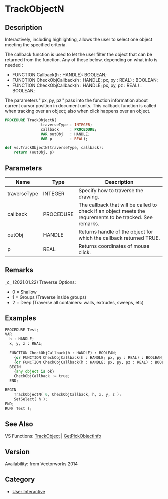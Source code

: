 # TrackObjectN

## Description
Interactively, including highlighting, allows the user to select one object meeting the specified criteria.

The callback function is used to let the user filter the object that can be returned from the function. Any of these below, depending on what info is needed :
* FUNCTION Callback(h : HANDLE): BOOLEAN;
* FUNCTION CheckObjCallback(h : HANDLE; px, py : REAL) : BOOLEAN;
* FUNCTION CheckObjCallback(h : HANDLE; px, py, pz : REAL) : BOOLEAN;

The parameters ''px, py, pz'' pass into the function information about current cursor position in document units.
This callback function is called when tracking over an object; also when click happens over an object.

```pascal
PROCEDURE TrackObjectN(
				traverseType : INTEGER;
				callback     : PROCEDURE;
				VAR outObj   : HANDLE;
				VAR p        : REAL);
```

```python
def vs.TrackObjectN(traverseType, callback):
    return (outObj, p)
```

## Parameters
|Name|Type|Description|
|---|---|---|
|traverseType|INTEGER|Specify how to traverse the drawing.|0 - traverses only the high-level objects (the same as the TrakcObject function);|1 - traverses the objects deep (uses GetPickObjectInfo, the 'subH' parameter).|2 - traverses the objects shallow (uses GetPickObjectInfo|
|callback|PROCEDURE|The callback that will be called to check if an object meets the requrements to be tracked. See remarks.|
|outObj|HANDLE|Returns handle of the object for which the callback returned TRUE.|
|p|REAL|Returns coordinates of mouse click.|

## Remarks
\_c\_ (2021.01.22) Traverse Options:
* 0 = Shallow
* 1 = Groups (Traverse inside groups)
* 2 = Deep (Traverse all containers: walls, extrudes, sweeps, etc)

## Examples
```python
PROCEDURE Test;
VAR
  h : HANDLE;
  x, y, z : REAL;
  
  FUNCTION CheckObjCallback(h : HANDLE) : BOOLEAN;
	{or FUNCTION CheckObjCallback(h : HANDLE; px, py : REAL) : BOOLEAN;}
	{or FUNCTION CheckObjCallback(h : HANDLE; px, py, pz : REAL) : BOOLEAN;}
  BEGIN
	{any object is ok}
	CheckObjCallback := true;
  END;

BEGIN
	TrackObjectN( 0, CheckObjCallback, h, x, y, z );
	SetSelect( h );
END;
RUN( Test );
```

## See Also
VS Functions:
[TrackObject](TrackObject.md) 
| [GetPickObjectInfo](GetPickObjectInfo.md)

## Version
Availability: from Vectorworks 2014

## Category
* [User Interactive](../Categories/User%20Interactive.md)
